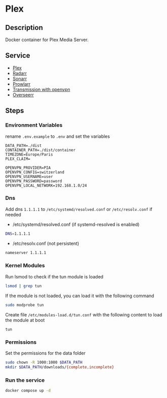 # Plex

## Description

Docker container for Plex Media Server.

## Service

- [Plex](http://localhost:32400/web)
- [Radarr](http://localhost:7878)
- [Sonarr](http://localhost:8989)
- [Prowlarr](http://localhost:9696)
- [Transmission with openvpn](http://localhost:9091)
- [Overseerr](http://localhost:5055)

## Steps

### Environment Variables

rename `.env.example` to `.env` and set the variables

```
DATA_PATH=./dist
CONTAINER_PATH=./dist/container
TIMEZONE=Europe/Paris
PLEX_CLAIM=

OPENVPN_PROVIDER=PIA
OPENVPN_CONFIG=switzerland
OPENVPN_USERNAME=user
OPENVPN_PASSWORD=password
OPENVPN_LOCAL_NETWORK=192.168.1.0/24
```

### Dns

Add dns `1.1.1.1` to `/etc/systemd/resolved.conf` or `/etc/resolv.conf` if needed

* /etc/systemd/resolved.conf (if systemd-resolved is enabled)

```bash
DNS=1.1.1.1
```

* /etc/resolv.conf (not persistent)

```bash
nameserver 1.1.1.1
```

### Kernel Modules

Run lsmod to check if the tun module is loaded

```bash
lsmod | grep tun
```

If the module is not loaded, you can load it with the following command

```bash
sudo modprobe tun
```

Create file `/etc/modules-load.d/tun.conf` with the following content to load the module at boot

```
tun
```

### Permissions

Set the permissions for the data folder

```bash
sudo chown -R 1000:1000 $DATA_PATH
mkdir $DATA_PATH/downloads/{complete,incomplete}
```

### Run the service

```bash
docker compose up -d
```
